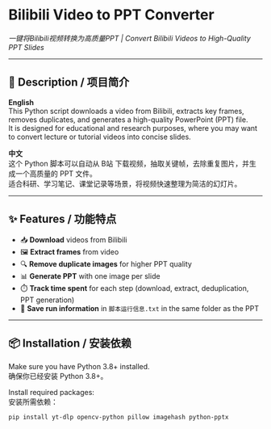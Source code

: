 # Bilibili Video to PPT Converter  
*一键将Bilibili视频转换为高质量PPT | Convert Bilibili Videos to High-Quality PPT Slides*

---

## 📖 Description / 项目简介

**English**  
This Python script downloads a video from Bilibili, extracts key frames, removes duplicates, and generates a high-quality PowerPoint (PPT) file.  
It is designed for educational and research purposes, where you may want to convert lecture or tutorial videos into concise slides.  

**中文**  
这个 Python 脚本可以自动从 B站 下载视频，抽取关键帧，去除重复图片，并生成一个高质量的 PPT 文件。  
适合科研、学习笔记、课堂记录等场景，将视频快速整理为简洁的幻灯片。  

---

## ✨ Features / 功能特点

- 📥 **Download** videos from Bilibili  
- 🖼️ **Extract frames** from video  
- 🔍 **Remove duplicate images** for higher PPT quality  
- 📊 **Generate PPT** with one image per slide  
- ⏱️ **Track time spent** for each step (download, extract, deduplication, PPT generation)  
- 📝 **Save run information** in `脚本运行信息.txt` in the same folder as the PPT  

---

## 📦 Installation / 安装依赖

Make sure you have Python 3.8+ installed.  
确保你已经安装 Python 3.8+。

Install required packages:  
安装所需依赖：  
```bash
pip install yt-dlp opencv-python pillow imagehash python-pptx
